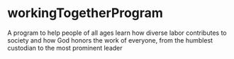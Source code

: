 # workingTogetherProgram  

A program to help people of all ages learn how diverse labor contributes to society and how God honors the work of everyone, from the humblest custodian to the most prominent leader
